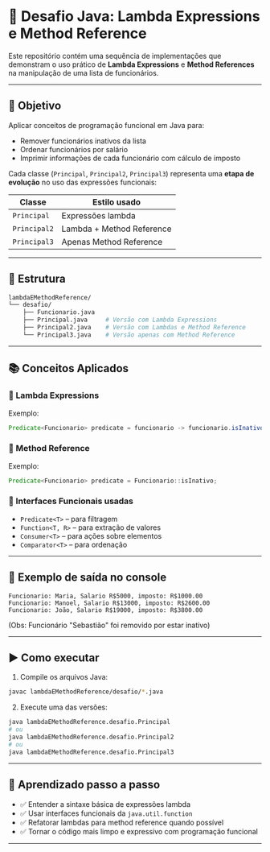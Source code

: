 
# 💼 Desafio Java: Lambda Expressions e Method Reference

Este repositório contém uma sequência de implementações que demonstram o uso prático de **Lambda Expressions** e **Method References** na manipulação de uma lista de funcionários.

---

## 📌 Objetivo

Aplicar conceitos de programação funcional em Java para:

- Remover funcionários inativos da lista
- Ordenar funcionários por salário
- Imprimir informações de cada funcionário com cálculo de imposto

Cada classe (`Principal`, `Principal2`, `Principal3`) representa uma **etapa de evolução** no uso das expressões funcionais:

| Classe       | Estilo usado                  |
|--------------|-------------------------------|
| `Principal`  | Expressões lambda             |
| `Principal2` | Lambda + Method Reference     |
| `Principal3` | Apenas Method Reference       |

---

## 📁 Estrutura

```bash
lambdaEMethodReference/
└── desafio/
    ├── Funcionario.java
    ├── Principal.java     # Versão com Lambda Expressions
    ├── Principal2.java    # Versão com Lambdas e Method Reference
    └── Principal3.java    # Versão apenas com Method Reference
```

---

## 📚 Conceitos Aplicados

### 🔸 Lambda Expressions
Exemplo:
```java
Predicate<Funcionario> predicate = funcionario -> funcionario.isInativo();
```

### 🔸 Method Reference
Exemplo:
```java
Predicate<Funcionario> predicate = Funcionario::isInativo;
```

### 🔸 Interfaces Funcionais usadas
- `Predicate<T>` – para filtragem
- `Function<T, R>` – para extração de valores
- `Consumer<T>` – para ações sobre elementos
- `Comparator<T>` – para ordenação

---

## 🧾 Exemplo de saída no console

```
Funcionario: Maria, Salario R$5000, imposto: R$1000.00
Funcionario: Manoel, Salario R$13000, imposto: R$2600.00
Funcionario: João, Salario R$19000, imposto: R$3800.00
```

(Obs: Funcionário "Sebastião" foi removido por estar inativo)

---

## ▶️ Como executar

1. Compile os arquivos Java:
```bash
javac lambdaEMethodReference/desafio/*.java
```

2. Execute uma das versões:
```bash
java lambdaEMethodReference.desafio.Principal
# ou
java lambdaEMethodReference.desafio.Principal2
# ou
java lambdaEMethodReference.desafio.Principal3
```

---

## 🧠 Aprendizado passo a passo

- ✅ Entender a sintaxe básica de expressões lambda
- ✅ Usar interfaces funcionais da `java.util.function`
- ✅ Refatorar lambdas para method reference quando possível
- ✅ Tornar o código mais limpo e expressivo com programação funcional

---


